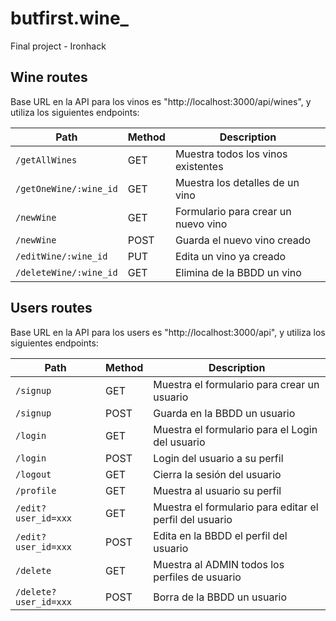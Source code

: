 # butfirst.wine_
Final project - Ironhack

## Wine routes


Base URL en la API para los vinos es "http://localhost:3000/api/wines", y utiliza los siguientes endpoints:

  | Path        | Method           | Description  |
  | ------------- | ------------- | ------------- |
  | `/getAllWines`  | GET | Muestra todos los vinos existentes  |
  | `/getOneWine/:wine_id` | GET | Muestra los detalles de un vino  |
  | `/newWine` | GET | Formulario para crear un nuevo vino  |
  | `/newWine` | POST | Guarda el nuevo vino creado |
  | `/editWine/:wine_id` | PUT | Edita un vino ya creado  |
  | `/deleteWine/:wine_id` | GET | Elimina de la BBDD un vino  |
  
  
  
  
## Users routes


 Base URL en la API para los users es "http://localhost:3000/api", y utiliza los siguientes endpoints:

  | Path        | Method           | Description  |
  | ------------- | ------------- | ------------- |
  | `/signup` | GET | Muestra el formulario para crear un usuario  |
  | `/signup` | POST | Guarda en la BBDD un usuario  |
  | `/login` | GET | Muestra el formulario para el Login del usuario  |
  | `/login` | POST | Login del usuario a su perfil  |
  | `/logout` | GET | Cierra la sesión del usuario  |
  | `/profile` | GET | Muestra al usuario su perfil  |
  | `/edit?user_id=xxx` | GET | Muestra el formulario para editar el perfil del usuario  |
  | `/edit?user_id=xxx` | POST | Edita en la BBDD el perfil del usuario |
  | `/delete` | GET | Muestra al ADMIN todos los perfiles de usuario |
  | `/delete?user_id=xxx` | POST | Borra de la BBDD un usuario |
  



